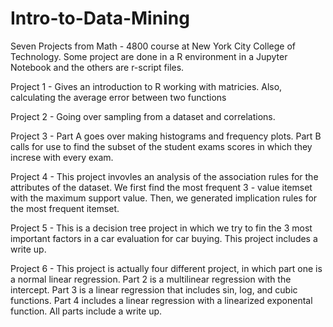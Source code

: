 # Intro-to-Data-Mining
Seven Projects from Math - 4800 course at New York City College of Technology. Some project are done in a R environment in a Jupyter Notebook and the others are r-script files. 

Project 1 - Gives an introduction to R working with matricies. Also, calculating the average error between two functions

Project 2 - Going over sampling from a dataset and correlations.

Project 3 - Part A goes over making histograms and frequency plots. Part B calls for use to find the subset of the student exams scores in which they increse with every exam.

Project 4 - This project invovles an analysis of the association rules for the attributes of the dataset. We first find the most frequent 3 - value itemset with the maximum support value. Then, we generated implication rules for the most frequent itemset. 

Project 5 - This is a decision tree project in which we try to fin the 3 most important factors in a car evaluation for car buying. This project includes a write up. 

Project 6 - This project is actually four different project, in which part one is a normal linear regression. Part 2 is a multilinear regression with the intercept. Part 3 is a linear regression that includes sin, log, and cubic functions. Part 4 includes a linear regression with a linearized exponental function. All parts include a write up.
